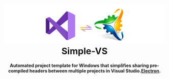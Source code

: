 <h1 align="center">
  <br>
  <a href="http://www.amitmerchant.com/electron-markdownify"><img src="https://github.com/Stehfyn/vs-pch-template/blob/main/shared/resources/draft17.png" alt="Markdownify" width="800"></a>
  <br>
   <align="center">Simple-VS
  <br>
</h1>
<h4 align="center">Automated project template for Windows that simplifies sharing pre-compiled headers between multiple projects in Visual Studio.<a href="http://electron.atom.io" target="_blank">Electron</a>.</h4>
